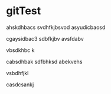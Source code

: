 # gitTest
ahskdhbacs
svdhfkjbsvod
asyudicbaosd

cgaysidbac3
sdbfkjbv
avsfdabv


vbsdkhbc k


cabsdhbak
 sdfbhksd
 abekvehs


vsbdhfjkl

casdcsankj
